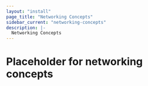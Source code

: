```yaml
---
layout: "install"
page_title: "Networking Concepts"
sidebar_current: "networking-concepts"
description: |-
  Networking Concepts
---
```


# Placeholder for networking concepts
